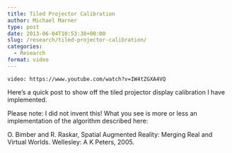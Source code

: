 ```yaml
---
title: Tiled Projector Calibration
author: Michael Marner
type: post
date: 2013-06-04T10:53:38+00:00
slug: /research/tiled-projector-calibration/
categories:
  - Research
format: video
---
```


`video: https://www.youtube.com/watch?v=IW4tZGXA4VQ`

<!--more-->

Here&#8217;s a quick post to show off the tiled projector display calibration I have implemented.

Please note: I did not invent this! What you see is more or less an implementation of the algorithm described here:

O. Bimber and R. Raskar, Spatial Augmented Reality: Merging Real and Virtual Worlds. Wellesley: A K Peters, 2005.
